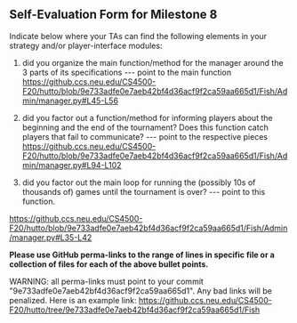 ## Self-Evaluation Form for Milestone 8

Indicate below where your TAs can find the following elements in your strategy and/or player-interface modules:

1. did you organize the main function/method for the manager around
the 3 parts of its specifications --- point to the main function
https://github.ccs.neu.edu/CS4500-F20/hutto/blob/9e733adfe0e7aeb42bf4d36acf9f2ca59aa665d1/Fish/Admin/manager.py#L45-L56

2. did you factor out a function/method for informing players about
the beginning and the end of the tournament? Does this function catch
players that fail to communicate? --- point to the respective pieces
https://github.ccs.neu.edu/CS4500-F20/hutto/blob/9e733adfe0e7aeb42bf4d36acf9f2ca59aa665d1/Fish/Admin/manager.py#L94-L102

3. did you factor out the main loop for running the (possibly 10s of
thousands of) games until the tournament is over? --- point to this
function.

https://github.ccs.neu.edu/CS4500-F20/hutto/blob/9e733adfe0e7aeb42bf4d36acf9f2ca59aa665d1/Fish/Admin/manager.py#L35-L42


**Please use GitHub perma-links to the range of lines in specific
file or a collection of files for each of the above bullet points.**


  WARNING: all perma-links must point to your commit "9e733adfe0e7aeb42bf4d36acf9f2ca59aa665d1".
  Any bad links will be penalized.
  Here is an example link:
    <https://github.ccs.neu.edu/CS4500-F20/hutto/tree/9e733adfe0e7aeb42bf4d36acf9f2ca59aa665d1/Fish>

